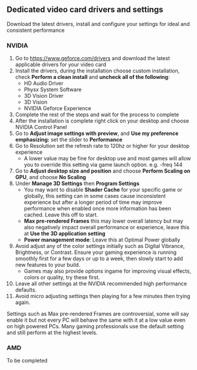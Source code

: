 ## Dedicated video card drivers and settings
Download the latest drivers, install and configure your settings for ideal and consistent performance

### NVIDIA
1. Go to https://www.geforce.com/drivers and download the latest applicable drivers for your video card
2. Install the drivers, during the installation choose custom installation, check **Perform a clean install** and **uncheck all of the following**:
   - HD Audio Driver
   - Physx System Software
   - 3D Vision Driver
   - 3D Vision 
   - NVIDIA Geforce Experience
3. Complete the rest of the steps and wait for the process to complete
4. After the installation is complete right click on your desktop and choose NVIDIA Control Panel
5. Go to **Adjust image settings with preview**, and **Use my preference emphasizing:** set the slider to **Performance**
6. Go to Resolution set the refresh rate to 120hz or higher for your desktop experience
   - A lower value may be fine for desktop use and most games will allow you to override this setting via game launch option. e.g. -freq 144
7. Go to **Adjust desktop size and position** and choose **Perform Scaling on GPU**, and choose **No Scaling**
8. Under **Manage 3D Settings** then **Program Settings**
   - You may want to disable **Shader Cache** for your specific game or globally, this setting can in some cases cause inconsistent experience but after a longer period of time may improve performance when enabled once more information has been cached. Leave this off to start.
   - **Max pre-rendered Frames** this may lower overall latency but may also negatively impact overall performance or experience, leave this at **Use the 3D application setting**
   - **Power management mode**: Leave this at Optimal Power globally
9. Avoid adjust any of the color settings initially such as Digital Vibrance, Brightness, or Contrast. Ensure your gaming experience is running smoothly first for a few days or up to a week, then slowly start to add new features to your build.
   - Games may also provide options ingame for improving visual effects, colors or quality, try these first.
10. Leave all other settings at the NVIDIA recommended high performance defaults.
11. Avoid micro adjusting settings then playing for a few minutes then trying again.

Settings such as Max pre-rendered Frames are controversial, some will say enable it but not every PC will behave the same with it at a low value even on high powered PCs. Many gaming professionals use the default setting and still perform at the highest levels.

### AMD
To be completed
